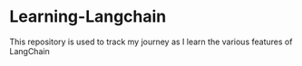 # Learning-Langchain
This repository is used to track my journey as I learn the various features of LangChain
